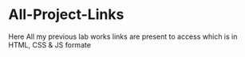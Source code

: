 # All-Project-Links
Here All my previous lab works links are present to access which is in HTML, CSS &amp; JS formate
